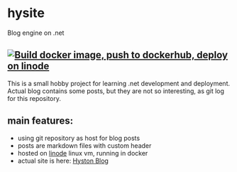 # hysite
Blog engine on .net

[![Build docker image, push to dockerhub, deploy on linode](https://github.com/ghyston/hysite/actions/workflows/deploy_to_linode.yml/badge.svg)](https://github.com/ghyston/hysite/actions/workflows/deploy_to_linode.yml)
-----

This is a small hobby project for learning .net development and deployment. Actual blog contains some posts, but they are not so interesting, as git log for this repository.

## main features:
* using git repository as host for blog posts
* posts are markdown files with custom header
* hosted on [linode](http://linode.com/) linux vm, running in docker
* actual site is here: [Hyston Blog](https://hyston.blog/)


